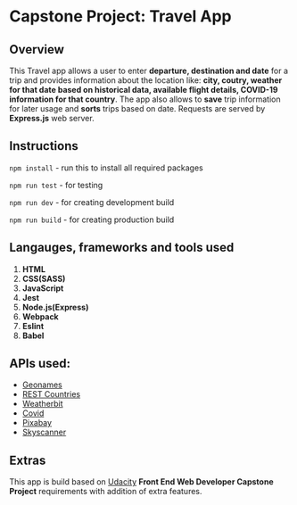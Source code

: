 # Capstone Project: Travel App

## Overview
This Travel app allows a user to enter **departure, destination and date** for a trip and provides information about the location like:
**city, coutry, weather for that date based on historical data, available flight details, COVID-19 information for that country**.
The app also allows to **save** trip information for later usage and **sorts** trips based on date.
Requests are served by **Express.js** web server.

## Instructions
`npm install` - run this to install all required packages

`npm run test` - for testing

`npm run dev` - for creating development build

`npm run build` - for creating production build

## Langauges, frameworks and tools used

1. **HTML**
1. **CSS(SASS)**
1. **JavaScript**
1. **Jest**
1. **Node.js(Express)**
1. **Webpack**
1. **Eslint**
1. **Babel**

## APIs used:

* [Geonames](https://www.geonames.org/)
* [REST Countries](https://restcountries.eu/)
* [Weatherbit](https://www.weatherbit.io/api)
* [Covid](https://covid19api.com/)
* [Pixabay](https://pixabay.com/api/docs/)
* [Skyscanner](https://rapidapi.com/skyscanner/api/skyscanner-flight-search)


## Extras
This app is build based on [Udacity](https://www.udacity.com/) **Front End Web Developer Capstone Project** requirements with addition of extra features.
